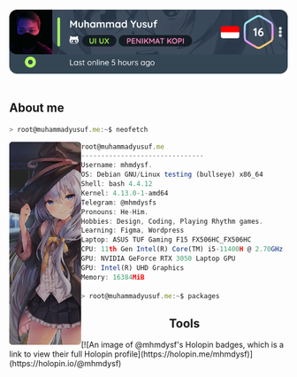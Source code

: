 <body>
<br>
<div align="center">
<img src="profile.png" href="#"/>
</div>
<br>

<h2>About me</h2>

```javascript
> root@muhammadyusuf.me:~$ neofetch
```

<img align="left" src="waifu.png" width="130px" href="#"/> 

```javascript
root@muhammadyusuf.me
-------------------------------
Username: mhmdysf.
OS: Debian GNU/Linux testing (bullseye) x86_64
Shell: bash 4.4.12
Kernel: 4.13.0-1-amd64
Telegram: @mhmdysfs
Pronouns: He-Him.
Hobbies: Design, Coding, Playing Rhythm games.
Learning: Figma, Wordpress
Laptop: ASUS TUF Gaming F15 FX506HC_FX506HC
CPU: 11th Gen Intel(R) Core(TM) i5-11400H @ 2.70GHz (12 CPUs), ~2.7GHz
GPU: NVIDIA GeForce RTX 3050 Laptop GPU
GPU: Intel(R) UHD Graphics
Memory: 16384MiB

> root@muhammadyusuf.me:~$ packages
```
<h2 align="center">Tools</h2>
[![An image of @mhmdysf's Holopin badges, which is a link to view their full Holopin profile](https://holopin.me/mhmdysf)](https://holopin.io/@mhmdysf)
